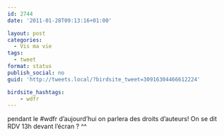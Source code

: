 ```yaml
---
id: 2744
date: '2011-01-28T09:13:16+01:00'

layout: post
categories:
  - Vis ma vie
tags:
  - tweet
format: status
publish_social: no
guid: 'http://tweets.local/?birdsite_tweet=30916304466612224'

birdsite_hashtags:
    - wdfr
---
```


pendant le #wdfr d’aujourd’hui on parlera des droits d’auteurs! On se dit RDV 13h devant l’écran ? ^^